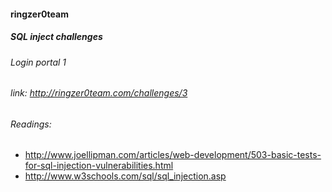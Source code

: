 #### ringzer0team
##### SQL inject challenges
###### Login portal 1
###### link: http://ringzer0team.com/challenges/3




###### Readings:
* http://www.joellipman.com/articles/web-development/503-basic-tests-for-sql-injection-vulnerabilities.html
* http://www.w3schools.com/sql/sql_injection.asp
